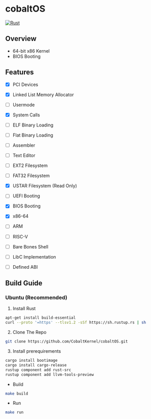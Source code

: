 # cobaltOS

[![Rust](https://github.com/CobaltKernel/cobaltOS/actions/workflows/rust.yml/badge.svg)](https://github.com/CobaltKernel/cobaltOS/actions/workflows/rust.yml)

## Overview

- 64-bit x86 Kernel
- BIOS Booting


## Features

- [x] PCI Devices
- [x] Linked List Memory Allocator 
- [ ] Usermode
- [x] System Calls
- [ ] ELF Binary Loading
- [ ] Flat Binary Loading
- [ ] Assembler
- [ ] Text Editor
- [ ] EXT2 Filesystem
- [ ] FAT32 Filesystem
- [x] USTAR Filesystem (Read Only)
- [ ] UEFI Booting
- [x] BIOS Booting
- [x] x86-64
- [ ] ARM
- [ ] RISC-V
- [ ] Bare Bones Shell
- [ ] LibC Implementation
- [ ] Defined ABI


## Build Guide

### Ubuntu (Recommended)

1. Install Rust
```bash
apt-get install build-essential
curl --proto '=https' --tlsv1.2 -sSf https://sh.rustup.rs | sh
```
2. Clone The Repo
```bash
git clone https://github.com/CobaltKernel/cobaltOS.git
```

3. Install prerequirements
```bash
cargo install bootimage
cargo install cargo-release
rustup component add rust-src
rustup component add llvm-tools-preview
```

- Build
```bash
make build
```

- Run
```bash
make run
```
